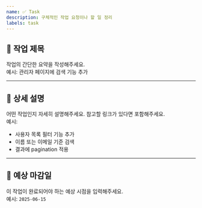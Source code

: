 ```yaml
---
name: ✅ Task
description: 구체적인 작업 요청이나 할 일 정리
labels: task
---
```


## 📝 작업 제목

작업의 간단한 요약을 작성해주세요.  
예시: 관리자 페이지에 검색 기능 추가

---

## 📄 상세 설명

어떤 작업인지 자세히 설명해주세요. 참고할 링크가 있다면 포함해주세요.  
예시:  
- 사용자 목록 필터 기능 추가  
- 이름 또는 이메일 기준 검색  
- 결과에 pagination 적용

---

## 📆 예상 마감일

이 작업이 완료되어야 하는 예상 시점을 입력해주세요.  
예시: `2025-06-15`
